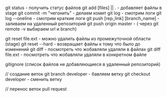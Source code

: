git status - получить статус файлов
git add [files] || . - добавляет файлы в stage
git commit -m "чегонить" - делаем комит
git log - смотрим логи
git log --oneline - смотрим краткие логи
git push [rep_link] [branch_name] - заливаем на удаленный репозиторий
git push origin master - ( через git remote -v выбираем url и branch)

git reset file.ext - можно удалить файлы из промежуточной области (stage)
git reset --hard - возвращает файлы к тому что было до изменений
git diff - посмотреть что жобавляли удаляли в файлах
git diff file.ext - посмотреть что жобавляли удаляли в конкретном файле

gitignore (список файлов не добавляющиеся в удаленный репозиторий)

// создание веток
git branch developer - бавляем ветку
git checkout developer - сменить ветку

// перенос веток
pull request
